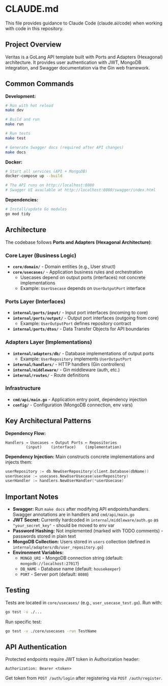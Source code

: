# CLAUDE.md

This file provides guidance to Claude Code (claude.ai/code) when working with code in this repository.

## Project Overview

Veritas is a GoLang API template built with Ports and Adapters (Hexagonal) architecture. It provides user authentication with JWT, MongoDB integration, and Swagger documentation via the Gin web framework.

## Common Commands

**Development:**
```bash
# Run with hot reload
make dev

# Build and run
make run

# Run tests
make test

# Generate Swagger docs (required after API changes)
make docs
```

**Docker:**
```bash
# Start all services (API + MongoDB)
docker-compose up --build

# The API runs on http://localhost:8080
# Swagger UI available at http://localhost:8080/swagger/index.html
```

**Dependencies:**
```bash
# Install/update Go modules
go mod tidy
```

## Architecture

The codebase follows **Ports and Adapters (Hexagonal Architecture)**:

### Core Layer (Business Logic)
- **`core/domain/`** - Domain entities (e.g., User struct)
- **`core/usecases/`** - Application business rules and orchestration
  - Usecases depend on output ports (interfaces) not concrete implementations
  - Example: `UserUsecase` depends on `UserOutputPort` interface

### Ports Layer (Interfaces)
- **`internal/ports/input/`** - Input port interfaces (incoming to core)
- **`internal/ports/output/`** - Output port interfaces (outgoing from core)
  - Example: `UserOutputPort` defines repository contract
- **`internal/ports/dtos/`** - Data Transfer Objects for API boundaries

### Adapters Layer (Implementations)
- **`internal/adapters/db/`** - Database implementations of output ports
  - Example: `UserRepository` implements `UserOutputPort`
- **`internal/handlers/`** - HTTP handlers (Gin controllers)
- **`internal/middleware/`** - Gin middleware (auth, etc.)
- **`internal/routes/`** - Route definitions

### Infrastructure
- **`cmd/api/main.go`** - Application entry point, dependency injection
- **`config/`** - Configuration (MongoDB connection, env vars)

## Key Architectural Patterns

**Dependency Flow:**
```
Handlers → Usecases → Output Ports ← Repositories
         (input)    (interface)    (implementation)
```

**Dependency Injection:**
Main constructs concrete implementations and injects them:
```go
userRepository := db.NewUserRepository(client.Database(dbName))
userUsecase := usecases.NewUserUsecase(userRepository)
userHandler := handlers.NewUserHandler(*userUsecase)
```

## Important Notes

- **Swagger:** Run `make docs` after modifying API endpoints/handlers. Swagger annotations are in handlers and `cmd/api/main.go`
- **JWT Secret:** Currently hardcoded in `internal/middleware/auth.go` as `"your_secret_key"` - should be moved to env var
- **Password Hashing:** Not implemented (marked with TODO comments) - passwords stored in plain text
- **MongoDB Collection:** Users stored in `users` collection (defined in `internal/adapters/db/user_repository.go`)
- **Environment Variables:**
  - `MONGO_URI` - MongoDB connection string (default: `mongodb://localhost:27017`)
  - `DB_NAME` - Database name (default: `housekeeper`)
  - `PORT` - Server port (default: `8080`)

## Testing

Tests are located in `core/usecases/` (e.g., `user_usecase_test.go`). Run with:
```bash
go test -v ./...
```

Run specific test:
```bash
go test -v ./core/usecases -run TestName
```

## API Authentication

Protected endpoints require JWT token in Authorization header:
```
Authorization: Bearer <token>
```

Get token from `POST /auth/login` after registering via `POST /auth/register`.
